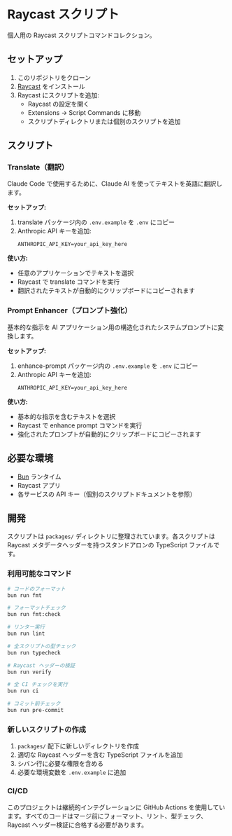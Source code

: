 # Raycast スクリプト

個人用の Raycast スクリプトコマンドコレクション。

## セットアップ

1. このリポジトリをクローン
2. [Raycast](https://raycast.com/) をインストール
3. Raycast にスクリプトを追加:
   - Raycast の設定を開く
   - Extensions → Script Commands に移動
   - スクリプトディレクトリまたは個別のスクリプトを追加

## スクリプト

### Translate（翻訳）

Claude Code で使用するために、Claude AI を使ってテキストを英語に翻訳します。

**セットアップ:**

1. translate パッケージ内の `.env.example` を `.env` にコピー
2. Anthropic API キーを追加:
   ```
   ANTHROPIC_API_KEY=your_api_key_here
   ```

**使い方:**

- 任意のアプリケーションでテキストを選択
- Raycast で translate コマンドを実行
- 翻訳されたテキストが自動的にクリップボードにコピーされます

### Prompt Enhancer（プロンプト強化）

基本的な指示を AI アプリケーション用の構造化されたシステムプロンプトに変換します。

**セットアップ:**

1. enhance-prompt パッケージ内の `.env.example` を `.env` にコピー
2. Anthropic API キーを追加:
   ```
   ANTHROPIC_API_KEY=your_api_key_here
   ```

**使い方:**

- 基本的な指示を含むテキストを選択
- Raycast で enhance prompt コマンドを実行
- 強化されたプロンプトが自動的にクリップボードにコピーされます

## 必要な環境

- [Bun](https://bun.sh/) ランタイム
- Raycast アプリ
- 各サービスの API キー（個別のスクリプトドキュメントを参照）

## 開発

スクリプトは `packages/` ディレクトリに整理されています。各スクリプトは Raycast
メタデータヘッダーを持つスタンドアロンの TypeScript ファイルです。

### 利用可能なコマンド

```bash
# コードのフォーマット
bun run fmt

# フォーマットチェック
bun run fmt:check

# リンター実行
bun run lint

# 全スクリプトの型チェック
bun run typecheck

# Raycast ヘッダーの検証
bun run verify

# 全 CI チェックを実行
bun run ci

# コミット前チェック
bun run pre-commit
```

### 新しいスクリプトの作成

1. `packages/` 配下に新しいディレクトリを作成
2. 適切な Raycast ヘッダーを含む TypeScript ファイルを追加
3. シバン行に必要な権限を含める
4. 必要な環境変数を `.env.example` に追加

### CI/CD

このプロジェクトは継続的インテグレーションに GitHub Actions を使用しています。すべてのコードはマージ前にフォーマット、リント、型チェック、Raycast ヘッダー検証に合格する必要があります。
